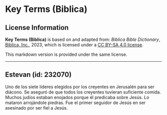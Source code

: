 # Key Terms (Biblica)

## License Information

**Key Terms (Biblica)** is based on and adapted from: _Biblica Bible Dictionary_, [Biblica, Inc.](https://www.biblica.com/), 2023, which is licensed under a [CC BY-SA 4.0 license](https://creativecommons.org/licenses/by-sa/4.0/legalcode.en).

This markdown version is provided under the same license.



--------------------------------

## Estevan (id: 232070)

Uno de los siete líderes elegidos por los creyentes en Jerusalén para ser diácono. Se aseguró de que todos los creyentes tuvieran suficiente comida. Muchos judíos estaban enojados porque él predicaba sobre Jesús. Lo mataron arrojándole piedras. Fue el primer seguidor de Jesús en ser asesinado por ser fiel a Jesús.


